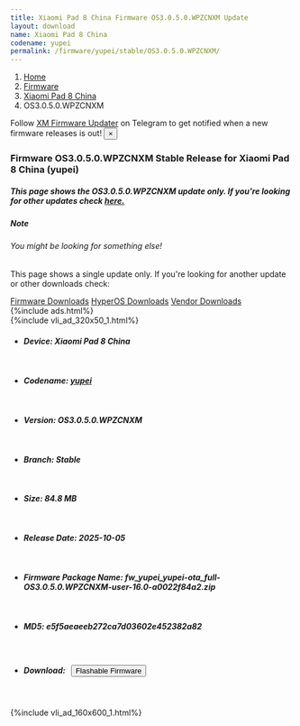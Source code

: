 ```yaml
---
title: Xiaomi Pad 8 China Firmware OS3.0.5.0.WPZCNXM Update
layout: download
name: Xiaomi Pad 8 China
codename: yupei
permalink: /firmware/yupei/stable/OS3.0.5.0.WPZCNXM/
---
```

<nav aria-label="breadcrumb">
    <ol class="breadcrumb">
        <li class="breadcrumb-item"><a href="/">Home</a></li>
        <li class="breadcrumb-item"><a href="/firmware/">Firmware</a></li>
        <li class="breadcrumb-item"><a href="/firmware/yupei/">Xiaomi Pad 8 China</a></li>
        <li class="breadcrumb-item active" aria-current="page">OS3.0.5.0.WPZCNXM</li>
    </ol>
</nav>
<div class="alert alert-primary alert-dismissible fade show" role="alert">
    Follow <a href="https://t.me/XiaomiFirmwareUpdater" class="alert-link">XM Firmware Updater</a> on Telegram to get
    notified when a new firmware releases is out!
    <button type="button" class="close" data-dismiss="alert" aria-label="Close">
        <span aria-hidden="true">&times;</span>
    </button>
</div>
<div class="col-12 mx-auto">
    <h3 class="title bg-light p-2 rounded">Firmware OS3.0.5.0.WPZCNXM Stable Release for Xiaomi Pad 8 China (yupei)</h3>
    <h5>This page shows the OS3.0.5.0.WPZCNXM update only. If you're looking for other updates check
        <a href="/firmware/yupei/">here.</a></h5>
    <div class="card">
        <div class="card-body">
            <h5 class="card-title">Note</h5>
            <h6 class="card-subtitle mb-2 text-muted">You might be looking for something else!</h6>
            <p class="card-text">This page shows a single update only.
                If you're looking for another update or other downloads check:</p>
            <a href="/firmware/" class="card-link">Firmware Downloads</a>
            <a href="/hyperos/" class="card-link">HyperOS Downloads</a>
            <a href="/vendor/" class="card-link">Vendor Downloads</a>
        </div>
    </div>
    {%include ads.html%}
    <div class="row justify-content-center">
        <div class="col-10" id="downloads">
                    <div class="card card-body">
            {%include vli_ad_320x50_1.html%}
            <ul class="list-unstyled">
                <li style="padding-bottom: 10px;">
                    <h5><b>Device: </b>Xiaomi Pad 8 China</h5>
                </li>
                <li style="padding-bottom: 10px;">
                    <h5><b>Codename: </b> <a href="/firmware/yupei/" target="_blank">yupei</a> </h5>
                </li>
                <li style="padding-bottom: 10px;">
                    <h5><b>Version: </b>OS3.0.5.0.WPZCNXM</h5>
                </li>
                <li style="padding-bottom: 10px;">
                    <h5><b>Branch: </b>Stable</h5>
                </li>
                <li style="padding-bottom: 10px;">
                    <h5><b>Size: </b>84.8 MB</h5>
                </li>
                <li style="padding-bottom: 10px;">
                    <h5><b>Release Date: </b>2025-10-05</h5>
                </li>
                <li style="padding-bottom: 10px;">
                    <h5><b>Firmware Package Name: </b><span id="filename" class="text-dark">fw_yupei_yupei-ota_full-OS3.0.5.0.WPZCNXM-user-16.0-a0022f84a2.zip</span></h5>
                </li>
                <li style="padding-bottom: 10px;">
                    <h5><b>MD5: </b><span id="md5" class="text-muted">e5f5aeaeeb272ca7d03602e452382a82</span></h5>
                </li>
                <li style="padding-bottom: 10px;">
                    <h5><b>Download: </b><button type="button" id="download" class="btn btn-primary"
                    style="margin: 7px;" onclick="redirect('fw_yupei_yupei-ota_full-OS3.0.5.0.WPZCNXM-user-16.0-a0022f84a2.zip'); return false;"><i class="fa fa-download"></i> Flashable Firmware</button></h5>
                </li>
            </ul>
        </div>
        </div>
        {%include vli_ad_160x600_1.html%}
    </div>
</div>
